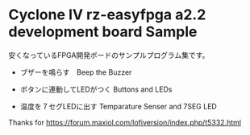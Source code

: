 # Cyclone IV rz-easyfpga a2.2 development board Sample 
安くなっているFPGA開発ボードのサンプルプログラム集です。

- ブザーを鳴らす　Beep the Buzzer

- ボタンに連動してLEDがつく Buttons and LEDs

- 温度を７セグLEDに出す Temparature Senser and 7SEG LED


Thanks for https://forum.maxiol.com/lofiversion/index.php/t5332.html
